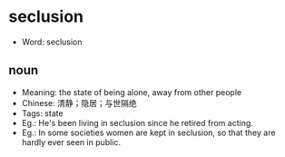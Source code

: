 # seclusion

- Word: seclusion

## noun

- Meaning: the state of being alone, away from other people
- Chinese: 清静；隐居；与世隔绝
- Tags: state
- Eg.: He's been living in seclusion since he retired from acting.
- Eg.: In some societies women are kept in seclusion, so that they are hardly ever seen in public.

